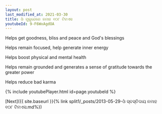 ```yaml
---
layout: post
last_modified_at: 2021-03-30
title: ଓଁ ମୁକୁନ୍ଦେରେ ନମାହ ୧୦୮ ଟିମଏସ
youtubeId: 9-F6WxAgdOA
---
```

 
 
Helps get goodness, bliss and peace and God's blessings
 
Helps remain focused, help generate inner energy 
 
Helps boost physical and mental health 
 
Helps remain grounded and generates a sense of gratitude towards the greater power 
 
Helps reduce bad karma
 
 
 
 


{% include youtubePlayer.html id=page.youtubeId %}
 
[Next]({{ site.baseurl }}{% link  split1/_posts/2013-05-29-ଓଁ ସ୍ବସ୍ତିଦାୟ ନମାହ ୧୦୮ ଟିମଏସ.md%})
 
